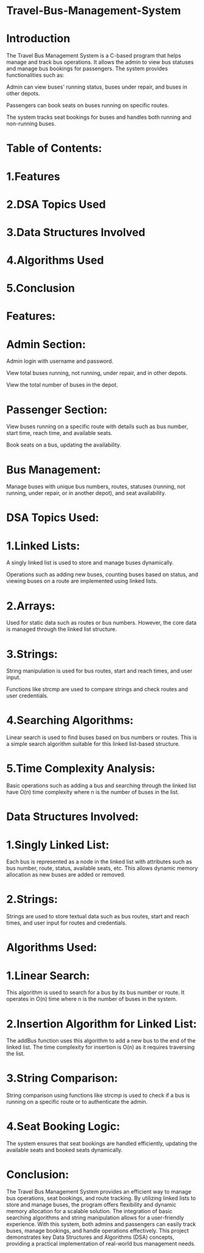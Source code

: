 # Travel-Bus-Management-System  

# Introduction

The Travel Bus Management System is a C-based program that helps manage and track bus operations. It allows the admin to view bus statuses and manage bus bookings for passengers. The system provides functionalities such as:

Admin can view buses' running status, buses under repair, and buses in other depots.

Passengers can book seats on buses running on specific routes.

The system tracks seat bookings for buses and handles both running and non-running buses.

# Table of Contents:

# 1.Features

# 2.DSA Topics Used

# 3.Data Structures Involved

# 4.Algorithms Used

# 5.Conclusion

# Features:

# Admin Section:

Admin login with username and password.

View total buses running, not running, under repair, and in other depots.

View the total number of buses in the depot.

# Passenger Section:

View buses running on a specific route with details such as bus number, start time, reach time, and available seats.

Book seats on a bus, updating the availability.

# Bus Management:

Manage buses with unique bus numbers, routes, statuses (running, not running, under repair, or in another depot), and seat availability.

# DSA Topics Used:

# 1.Linked Lists:

A singly linked list is used to store and manage buses dynamically.

Operations such as adding new buses, counting buses based on status, and viewing buses on a route are implemented using linked lists.

# 2.Arrays:

Used for static data such as routes or bus numbers. However, the core data is managed through the linked list structure.

# 3.Strings:

String manipulation is used for bus routes, start and reach times, and user input.

Functions like strcmp are used to compare strings and check routes and user credentials.

# 4.Searching Algorithms:

Linear search is used to find buses based on bus numbers or routes. This is a simple search algorithm suitable for this linked list-based structure.

# 5.Time Complexity Analysis:

Basic operations such as adding a bus and searching through the linked list have O(n) time complexity where n is the number of buses in the list.

# Data Structures Involved:

# 1.Singly Linked List:

Each bus is represented as a node in the linked list with attributes such as bus number, route, status, available seats, etc. This allows dynamic memory allocation as new buses are added or removed.

# 2.Strings:

Strings are used to store textual data such as bus routes, start and reach times, and user input for routes and credentials.

# Algorithms Used:

# 1.Linear Search:

This algorithm is used to search for a bus by its bus number or route. It operates in O(n) time where n is the number of buses in the system.

# 2.Insertion Algorithm for Linked List:

The addBus function uses this algorithm to add a new bus to the end of the linked list. The time complexity for insertion is O(n) as it requires traversing the list.

# 3.String Comparison:

String comparison using functions like strcmp is used to check if a bus is running on a specific route or to authenticate the admin.

# 4.Seat Booking Logic:

The system ensures that seat bookings are handled efficiently, updating the available seats and booked seats dynamically.

# Conclusion:

The Travel Bus Management System provides an efficient way to manage bus operations, seat bookings, and route tracking. By utilizing linked lists to store and manage buses, the program offers flexibility and dynamic memory allocation for a scalable solution. The integration of basic searching algorithms and string manipulation allows for a user-friendly experience. With this system, both admins and passengers can easily track buses, manage bookings, and handle operations effectively. This project demonstrates key Data Structures and Algorithms (DSA) concepts, providing a practical implementation of real-world bus management needs.


